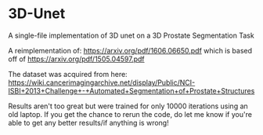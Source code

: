 # 3D-Unet
A single-file implementation of 3D unet on a 3D Prostate Segmentation Task

A reimplementation of: https://arxiv.org/pdf/1606.06650.pdf which is based off of https://arxiv.org/pdf/1505.04597.pdf

The dataset was acquired from here: https://wiki.cancerimagingarchive.net/display/Public/NCI-ISBI+2013+Challenge+-+Automated+Segmentation+of+Prostate+Structures

Results aren't too great but were trained for only 10000 iterations using an old laptop. If you get the chance to rerun the code, do let me know if you're able to get any better results/if anything is wrong!


